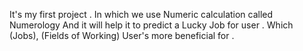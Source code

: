 It's my first project .
In which we use Numeric calculation called Numerology 
And it will help it to predict  a Lucky Job for user . Which (Jobs), (Fields of Working) User's more beneficial for .

